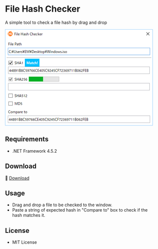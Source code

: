 ﻿# File Hash Checker

A simple tool to check a file hash by drag and drop

![Screenshot](Images/filehashchecker.png)

## Requirements

 * .NET Framework 4.5.2

## Download

:floppy_disk: <a href="https://github.com/emoacht/FileHashChecker/releases/download/1.4.1/FileHashChecker141.zip">Download</a>

## Usage

 - Drag and drop a file to be checked to the window.
 - Paste a string of expected hash in "Compare to" box to check if the hash matches it.

## License

 - MIT License
